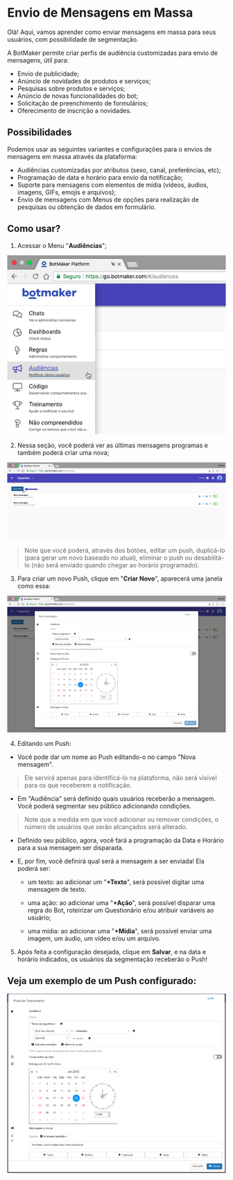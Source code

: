 # Envio de Mensagens em Massa

Olá! Aqui, vamos aprender como enviar mensagens em massa para seus usuários, com possibilidade de segmentação.

A BotMaker permite criar perfis de audiência customizadas para envio de mensagens, útil para:

 - Envio de publicidade; 
 - Anúncio de novidades de produtos e serviços;
 - Pesquisas sobre produtos e serviços; 
 - Anúncio de novas funcionalidades do bot; 
 - Solicitação de preenchimento de formulários;
 - Oferecimento de inscrição a novidades.

## Possibilidades

Podemos usar as seguintes variantes e configurações para o envios de mensagens em massa através da plataforma:

 - Audiências customizadas por atributos (sexo, canal, preferências, etc); 
 - Programação de data e horário para envio da notificação;
 - Suporte para mensagens com elementos de mídia (vídeos, áudios, imagens, GIFs, emojis e arquivos); 
 - Envio de mensagens com Menus de opções para realização de pesquisas ou obtenção de dados em formulário.

## Como usar?

 1. Acessar o Menu "**Audiências**";
 
 ![Acessar Pushes](https://github.com/botmakeradmin/botmakeradmin.github.io/blob/master/docs/pt/imagens/Audiencias.png)

 2. Nessa seção, você poderá ver as últimas mensagens programas e também poderá criar uma nova;
 
 ![Criar um push](https://github.com/botmakeradmin/botmakeradmin.github.io/blob/master/docs/pt/imagens/CriarAudiencia.png)
 
> Note que você poderá, através dos botões, editar um push, duplicá-lo (para gerar um novo baseado no atual), eliminar o push ou desabilitá-lo (não será enviado quando chegar ao horário programado).

3. Para criar um novo Push, clique em "**Criar Novo**", aparecerá uma janela como essa:

![Janela Push](https://github.com/botmakeradmin/botmakeradmin.github.io/blob/master/docs/pt/imagens/EditarAudiencia.png)

4. Editando um Push: 

- Você pode dar um nome ao Push editando-o no campo "Nova mensagem".

> Ele servirá apenas para identificá-lo na plataforma, não será visível para os que receberem a notificação.

- Em "Audiência" será definido quais usuários receberão a mensagem. Você poderá segmentar seu público adicionando condições.

> Note que a medida em que você adicionar ou remover condições, o número de usuários que serão alcançados será alterado.

- Definido seu público, agora, você fará a programação da Data e Horário para a sua mensagem ser disparada.

- E, por fim, você definirá qual será a mensagem a ser enviada! Ela poderá ser: 
	- um texto: ao adicionar um "**+Texto**", será possível digitar uma mensagem de texto.
	
	- uma ação: ao adicionar uma "**+Ação**", será possível disparar uma regra do Bot, roteirizar um Questionário e/ou atribuir variáveis ao usuário;
	-  uma mídia: ao adicionar uma "**+Mídia**", será possível enviar uma imagem, um áudio, um vídeo e/ou um arquivo.

5. Após feita a configuração desejada, clique em **Salvar**, e na data e horário indicados, os usuários da segmentação receberão o Push! 

## Veja um exemplo de um Push configurado:

![Push](https://github.com/botmakeradmin/botmakeradmin.github.io/blob/master/docs/pt/imagens/Push.png)
 




<!--stackedit_data:
eyJoaXN0b3J5IjpbNzE1OTg3NzYzLC0xMDIzNTY1NzE1XX0=
-->
